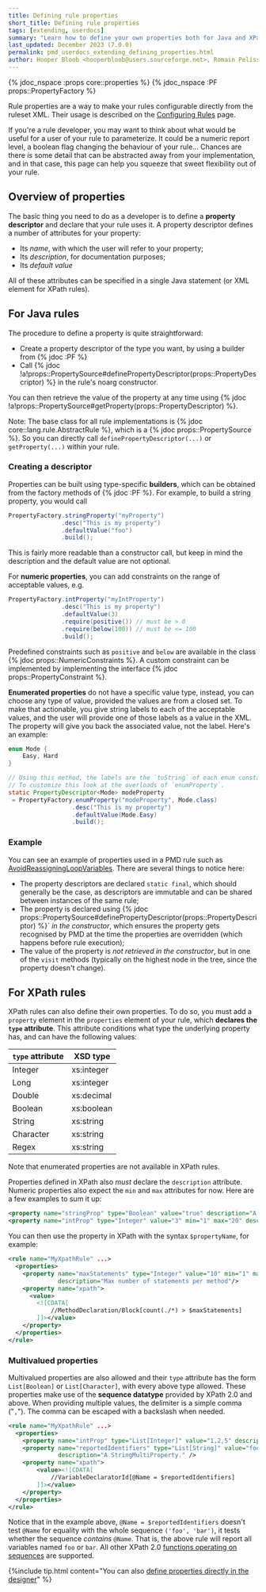 ```yaml
---
title: Defining rule properties
short_title: Defining rule properties
tags: [extending, userdocs]
summary: "Learn how to define your own properties both for Java and XPath rules."
last_updated: December 2023 (7.0.0)
permalink: pmd_userdocs_extending_defining_properties.html
author: Hooper Bloob <hooperbloob@users.sourceforge.net>, Romain Pelisse <rpelisse@users.sourceforge.net>, Clément Fournier <clement.fournier76@gmail.com>
---
```


{% jdoc_nspace :props core::properties %}
{% jdoc_nspace :PF props::PropertyFactory %}

Rule properties are a way to make your rules configurable directly from the
ruleset XML. Their usage is described on the
[Configuring Rules](pmd_userdocs_configuring_rules.html#rule-properties) page.

If you're a rule developer, you may want to think about what would be useful for
a user of your rule to parameterize. It could be a numeric report level, a boolean
flag changing the behaviour of your rule... Chances are there *is* some detail
that can be abstracted away from your implementation, and in that case, this
page can help you squeeze that sweet flexibility out of your rule.

## Overview of properties

The basic thing you need to do as a developer is to define a **property descriptor** and declare
that your rule uses it. A property descriptor defines a number of attributes for your property:
* Its *name*, with which the user will refer to your property;
* Its *description*, for documentation purposes;
* Its *default value*

All of these attributes can be specified in a single Java statement (or XML element for XPath rules).


## For Java rules

The procedure to define a property is quite straightforward:
* Create a property descriptor of the type you want, by using a
  builder from {% jdoc :PF %}
* Call {% jdoc !a!props::PropertySource#definePropertyDescriptor(props::PropertyDescriptor) %}
  in the rule's noarg constructor.

You can then retrieve the value of the property at any time using
{% jdoc !a!props::PropertySource#getProperty(props::PropertyDescriptor) %}.

Note: The base class for all rule implementations is {% jdoc core::lang.rule.AbstractRule %}, which
is a {% jdoc props::PropertySource %}. So you can directly call `definePropertyDescriptor(...)`
or `getProperty(...)` within your rule.

### Creating a descriptor

Properties can be built using type-specific **builders**, which can be obtained
from the factory methods of {% jdoc :PF %}. For example, to build a
string property, you would call
```java
PropertyFactory.stringProperty("myProperty")
               .desc("This is my property")
               .defaultValue("foo")
               .build();
```

This is fairly more readable than a constructor call, but keep in mind the description
and the default value are not optional.

For **numeric properties**, you can add constraints on the range of acceptable values, e.g.
```java
PropertyFactory.intProperty("myIntProperty")
               .desc("This is my property")
               .defaultValue(3)
               .require(positive()) // must be > 0
               .require(below(100)) // must be <= 100
               .build();
```

Predefined constraints such as `positive` and `below` are available in the class {% jdoc props::NumericConstraints %}.
A custom constraint can be implemented by implementing the interface {% jdoc props::PropertyConstraint %}.

**Enumerated properties** do not have a specific value type, instead,
you can choose any type of value, provided the values are from a closed set. To make
that actionable, you give string labels to each of the acceptable values, and the user
will provide one of those labels as a value in the XML. The property will give you back
the associated value, not the label. Here's an example:
```java
enum Mode {
    Easy, Hard
}

// Using this method, the labels are the `toString` of each enum constant.
// To customize this look at the overloads of `enumProperty`.
static PropertyDescriptor<Mode> modeProperty
 = PropertyFactory.enumProperty("modeProperty", Mode.class)
                  .desc("This is my property")
                  .defaultValue(Mode.Easy)
                  .build();
```


### Example

You can see an example of properties used in a PMD rule such as [AvoidReassigningLoopVariables](https://github.com/pmd/pmd/blob/master/pmd-java/src/main/java/net/sourceforge/pmd/lang/java/rule/bestpractices/AvoidReassigningLoopVariablesRule.java#L40).
There are several things to notice here:
* The property descriptors are declared `static final`, which should generally be
the case, as descriptors are immutable and can be shared between instances of the same rule;
* The property is declared using {% jdoc props::PropertySource#definePropertyDescriptor(props::PropertyDescriptor) %}` *in the constructor*,
which ensures the property gets recognised by PMD at the time the properties
are overridden (which happens before rule execution);
* The value of the property is *not retrieved in the constructor*, but in one of
the `visit` methods (typically on the highest node in the tree, since the property
doesn't change).



## For XPath rules

XPath rules can also define their own properties. To do so, you must add a `property` element in
the `properties` element of your rule, which **declares the `type` attribute**. This attribute conditions
what type the underlying property has, and can have the following values:

| `type` attribute | XSD type   |
|------------------|------------|
| Integer          | xs:integer |
| Long             | xs:integer |
| Double           | xs:decimal |
| Boolean          | xs:boolean |
| String           | xs:string  |
| Character        | xs:string  |
| Regex            | xs:string  |

Note that enumerated properties are not available in XPath rules.

Properties defined in XPath also *must* declare the `description` attribute.
Numeric properties also expect the `min` and `max` attributes for now. Here are
a few examples to sum it up:

```xml
<property name="stringProp" type="Boolean" value="true" description="A BooleanProperty."/>
<property name="intProp" type="Integer" value="3" min="1" max="20" description="An IntegerProperty."/>
```

You can then use the property in XPath with the syntax `$propertyName`, for example:

```xml
<rule name="MyXpathRule" ...>
  <properties>
    <property name="maxStatements" type="Integer" value="10" min="1" max="40"
              description="Max number of statements per method"/>
    <property name="xpath">
      <value>
        <![CDATA[
            //MethodDeclaration/Block[count(./*) > $maxStatements]
        ]]></value>
    </property>
  </properties>
</rule>
```

### Multivalued properties

Multivalued properties are also allowed and their `type` attribute has the form
`List[Boolean]` or `List[Character]`, with every above type allowed. These properties
make use of the **sequence datatype** provided by XPath 2.0 and above.
When providing multiple values, the delimiter is a simple comma ("`,`"). The comma can be escaped
with a backslash when needed.

```xml
<rule name="MyXpathRule" ...>
  <properties>
    <property name="intProp" type="List[Integer]" value="1,2,5" description="An IntegerMultiProperty." />
    <property name="reportedIdentifiers" type="List[String]" value="foo,bar"
              description="A StringMultiProperty." />
    <property name="xpath">
        <value><![CDATA[
            //VariableDeclaratorId[@Name = $reportedIdentifiers]
        ]]></value>
    </property>
  </properties>
</rule>
```

Notice that in the example above, `@Name = $reportedIdentifiers` doesn't test
`@Name` for equality with the whole sequence `('foo', 'bar')`, it tests whether
the sequence *contains* `@Name`. That is, the above rule will report all variables
named `foo` or `bar`. All other XPath 2.0 [functions operating on sequences](https://www.w3.org/TR/xpath-functions/#sequence-functions)
are supported.

{%include tip.html content="You can also [define properties directly in the designer](pmd_userdocs_extending_designer_reference.html#rule-properties)" %}
